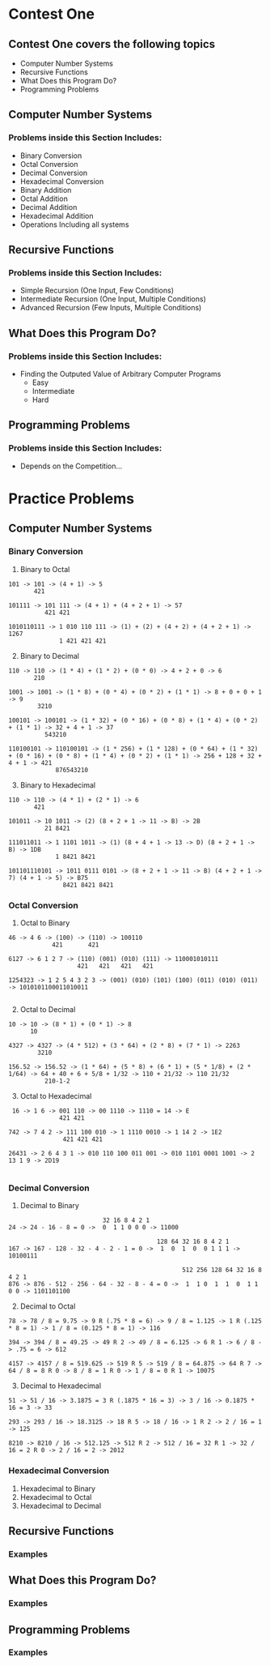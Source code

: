 # Contest One

## Contest One covers the following topics
  - Computer Number Systems
  - Recursive Functions
  - What Does this Program Do?
  - Programming Problems

## Computer Number Systems

### Problems inside this Section Includes:
  - Binary Conversion
  - Octal Conversion
  - Decimal Conversion
  - Hexadecimal Conversion
  - Binary Addition
  - Octal Addition
  - Decimal Addition
  - Hexadecimal Addition
  - Operations Including all systems
  
  
## Recursive Functions

### Problems inside this Section Includes:
  - Simple Recursion (One Input, Few Conditions)
  - Intermediate Recursion (One Input, Multiple Conditions)
  - Advanced Recursion (Few Inputs, Multiple Conditions)
  
## What Does this Program Do?

### Problems inside this Section Includes:
  - Finding the Outputed Value of Arbitrary Computer Programs
    - Easy
    - Intermediate
    - Hard
  
  
## Programming Problems

### Problems inside this Section Includes:
  - Depends on the Competition...
  
  
# Practice Problems
  
  ## Computer Number Systems
  
  ### Binary Conversion
  1) Binary to Octal
  ```
  101 -> 101 -> (4 + 1) -> 5
         421
  ```
  ```
  101111 -> 101 111 -> (4 + 1) + (4 + 2 + 1) -> 57
            421 421
  ```
  ```
  1010110111 -> 1 010 110 111 -> (1) + (2) + (4 + 2) + (4 + 2 + 1) -> 1267
                1 421 421 421
  ```
  
  2) Binary to Decimal
  ```
  110 -> 110 -> (1 * 4) + (1 * 2) + (0 * 0) -> 4 + 2 + 0 -> 6
         210
  ```
  ```
  1001 -> 1001 -> (1 * 8) + (0 * 4) + (0 * 2) + (1 * 1) -> 8 + 0 + 0 + 1 -> 9
          3210
  ```
  ```
  100101 -> 100101 -> (1 * 32) + (0 * 16) + (0 * 8) + (1 * 4) + (0 * 2) + (1 * 1) -> 32 + 4 + 1 -> 37
            543210
  ```
  ```
  110100101 -> 110100101 -> (1 * 256) + (1 * 128) + (0 * 64) + (1 * 32) + (0 * 16) + (0 * 8) + (1 * 4) + (0 * 2) + (1 * 1) -> 256 + 128 + 32 + 4 + 1 -> 421
               876543210
  ```
  3) Binary to Hexadecimal
  ```
  110 -> 110 -> (4 * 1) + (2 * 1) -> 6
         421
  
  ```
  ```
  101011 -> 10 1011 -> (2) (8 + 2 + 1 -> 11 -> B) -> 2B
            21 8421
  ```
  ```
  111011011 -> 1 1101 1011 -> (1) (8 + 4 + 1 -> 13 -> D) (8 + 2 + 1 -> B) -> 1DB
               1 8421 8421
  ```
   ```
  101101110101 -> 1011 0111 0101 -> (8 + 2 + 1 -> 11 -> B) (4 + 2 + 1 -> 7) (4 + 1 -> 5) -> B75
                  8421 8421 8421
  ```
  
  ### Octal Conversion
  1) Octal to Binary
   ```
  46 -> 4 6 -> (100) -> (110) -> 100110
               421       421
  ```
   ```
  6127 -> 6 1 2 7 -> (110) (001) (010) (111) -> 110001010111 
                      421   421   421   421
  ```
   ```
  1254323 -> 1 2 5 4 3 2 3 -> (001) (010) (101) (100) (011) (010) (011) -> 1010101100011010011 
                  
  ```
 2) Octal to Decimal
  ```
  10 -> 10 -> (8 * 1) + (0 * 1) -> 8
        10     
  ```
  ```
  4327 -> 4327 -> (4 * 512) + (3 * 64) + (2 * 8) + (7 * 1) -> 2263
          3210            
  ```
  ```
  156.52 -> 156.52 -> (1 * 64) + (5 * 8) + (6 * 1) + (5 * 1/8) + (2 * 1/64) -> 64 + 40 + 6 + 5/8 + 1/32 -> 110 + 21/32 -> 110 21/32
            210-1-2      
  ```
  3) Octal to Hexadecimal
 ```
  16 -> 1 6 -> 001 110 -> 00 1110 -> 1110 = 14 -> E
               421 421
  ```
   ```
  742 -> 7 4 2 -> 111 100 010 -> 1 1110 0010 -> 1 14 2 -> 1E2
                  421 421 421   
  ```
   ```
  26431 -> 2 6 4 3 1 -> 010 110 100 011 001 -> 010 1101 0001 1001 -> 2 13 1 9 -> 2D19 
                  
  ```
  
  ### Decimal Conversion
  1) Decimal to Binary
  ```
                            32 16 8 4 2 1 
  24 -> 24 - 16 - 8 = 0 ->  0  1 1 0 0 0 -> 11000
  ```
  ```
                                           128 64 32 16 8 4 2 1
  167 -> 167 - 128 - 32 - 4 - 2 - 1 = 0 ->  1  0  1  0  0 1 1 1 -> 10100111
  ```
  ```
                                                  512 256 128 64 32 16 8 4 2 1
  876 -> 876 - 512 - 256 - 64 - 32 - 8 - 4 = 0 ->  1  1 0  1  1  0  1 1 0 0 -> 1101101100
  ```
  2) Decimal to Octal
  ```
  78 -> 78 / 8 = 9.75 -> 9 R (.75 * 8 = 6) -> 9 / 8 = 1.125 -> 1 R (.125 * 8 = 1) -> 1 / 8 = (0.125 * 8 = 1) -> 116
  ```
  ```
  394 -> 394 / 8 = 49.25 -> 49 R 2 -> 49 / 8 = 6.125 -> 6 R 1 -> 6 / 8 -> .75 = 6 -> 612
  ```
  ```
  4157 -> 4157 / 8 = 519.625 -> 519 R 5 -> 519 / 8 = 64.875 -> 64 R 7 -> 64 / 8 = 8 R 0 -> 8 / 8 = 1 R 0 -> 1 / 8 = 0 R 1 -> 10075
  ```
  3) Decimal to Hexadecimal
  ```
  51 -> 51 / 16 -> 3.1875 = 3 R (.1875 * 16 = 3) -> 3 / 16 -> 0.1875 * 16 = 3 -> 33
  ```
  ```
  293 -> 293 / 16 -> 18.3125 -> 18 R 5 -> 18 / 16 -> 1 R 2 -> 2 / 16 = 1 -> 125
  ```
  ```
  8210 -> 8210 / 16 -> 512.125 -> 512 R 2 -> 512 / 16 = 32 R 1 -> 32 / 16 = 2 R 0 -> 2 / 16 = 2 -> 2012
  ```
  
  ### Hexadecimal Conversion
  1) Hexadecimal to Binary
  2) Hexadecimal to Octal
  3) Hexadecimal to Decimal
  
  ## Recursive Functions
  
  ### Examples
  
  ## What Does this Program Do?
  
  ### Examples
  
  ## Programming Problems
  
  ### Examples
